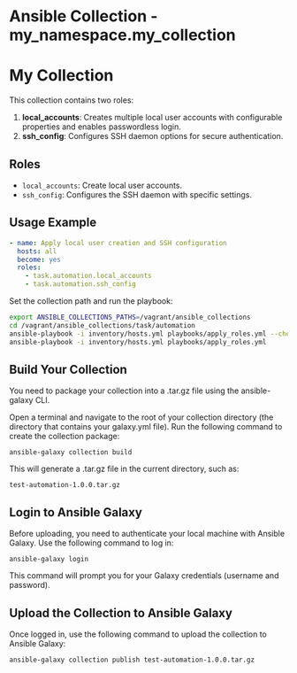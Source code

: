 # Ansible Collection - my_namespace.my_collection

# My Collection

This collection contains two roles:

1. **local_accounts**: Creates multiple local user accounts with configurable properties and enables passwordless login.
2. **ssh_config**: Configures SSH daemon options for secure authentication.

## Roles
- `local_accounts`: Create local user accounts.
- `ssh_config`: Configures the SSH daemon with specific settings.

## Usage Example

```yaml
- name: Apply local user creation and SSH configuration
  hosts: all
  become: yes
  roles:
    - task.automation.local_accounts
    - task.automation.ssh_config
```

Set the collection path and run the playbook:

```bash
export ANSIBLE_COLLECTIONS_PATHS=/vagrant/ansible_collections
cd /vagrant/ansible_collections/task/automation
ansible-playbook -i inventory/hosts.yml playbooks/apply_roles.yml --check # CheckMode allows you to simulate the execution of a playbook without making any actual changes to the target systems
ansible-playbook -i inventory/hosts.yml playbooks/apply_roles.yml
```

## Build Your Collection

You need to package your collection into a .tar.gz file using the ansible-galaxy CLI.

Open a terminal and navigate to the root of your collection directory (the directory that contains your galaxy.yml file).
Run the following command to create the collection package:
```shell
ansible-galaxy collection build
```

This will generate a .tar.gz file in the current directory, such as:
```shell
test-automation-1.0.0.tar.gz
```

## Login to Ansible Galaxy

Before uploading, you need to authenticate your local machine with Ansible Galaxy. Use the following command to log in:
```shell
ansible-galaxy login
```
This command will prompt you for your Galaxy credentials (username and password).

## Upload the Collection to Ansible Galaxy

Once logged in, use the following command to upload the collection to Ansible Galaxy:
```shell
ansible-galaxy collection publish test-automation-1.0.0.tar.gz
```
